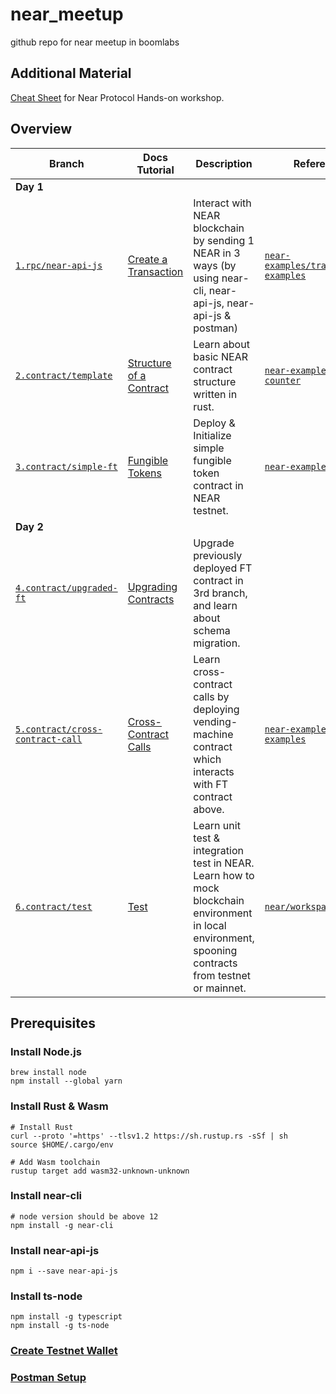 # near_meetup
github repo for near meetup in boomlabs
## Additional Material
[Cheat Sheet](https://bit.ly/near_meetup) for Near Protocol Hands-on workshop.

## Overview
| Branch                                                                                                               | Docs Tutorial                                                                                                  | Description                                                                                                                                            | Reference                                                                                                         |
| ---------------------------------------------------------------------------------------------------------------------| ---------------------------------------------------------------------------------------------------------------|--------------------------------------------------------------------------------------------------------------------------------------------------------|-------------------------------------------------------------------------------------------------------------------|
| **Day 1**                                                                                                            |                                                                                                                |                                                                                                                                                        |                                                                                                                   |
| [`1.rpc/near-api-js`](https://github.com/boomlabs-web3/near-meetup/tree/1.rpc/near-api-js)                           | [Create a Transaction](https://docs.near.org/integrator/create-transactions#low-level----create-a-transaction) | Interact with NEAR blockchain by sending 1 NEAR in 3 ways (by using near-cli, near-api-js, near-api-js & postman)                                      | [`near-examples/transaction-examples`](https://github.com/near-examples/transaction-examples)                     |
| [`2.contract/template`](https://github.com/boomlabs-web3/near-meetup/tree/2.contract/template)                       | [Structure of a Contract](https://www.near-sdk.io/contract-structure/near-bindgen)                             | Learn about basic NEAR contract structure written in rust.                                                                                             | [`near-examples/rust-counter`](https://github.com/near-examples/rust-counter)                                     |
| [`3.contract/simple-ft`](https://github.com/boomlabs-web3/near-meetup/tree/3.contract/simple-ft)                     | [Fungible Tokens](https://docs.near.org/develop/relevant-contracts/ft)                                         | Deploy & Initialize simple fungible token contract in NEAR testnet.                                                                                    | [`near-examples/FT`](https://github.com/near-examples/FT)                                                         |
| **Day 2**                                                                                                            |                                                                                                                |                                                                                                                                                        |                                                                                                                   |
| [`4.contract/upgraded-ft`](https://github.com/boomlabs-web3/near-meetup/tree/4.contract/upgraded-ft)                 | [Upgrading Contracts](https://www.near-sdk.io/upgrading/production-basics)                                     | Upgrade previously deployed FT contract in 3rd branch, and learn about schema migration.                                                               |                                                                                                                   |
| [`5.contract/cross-contract-call`](https://github.com/boomlabs-web3/near-meetup/tree/5.contract/cross-contract-call) | [Cross-Contract Calls](https://docs.near.org/develop/contracts/crosscontract)                                  | Learn cross-contract calls by deploying vending-machine contract which interacts with FT contract above.                                               | [`near-examples/docs-examples`](https://github.com/near-examples/docs-examples/tree/main/cross-contract-hello-rs) |
| [`6.contract/test`](https://github.com/boomlabs-web3/near-meetup/tree/6.contract/test)                               | [Test](https://docs.near.org/develop/testing/introduction)                                                     | Learn unit test & integration test in NEAR. Learn how to mock blockchain environment in local environment, spooning contracts from testnet or mainnet. | [`near/workspaces-rs`](https://github.com/near/workspaces-rs)                                                     |

## Prerequisites

### Install Node.js
```=bash
brew install node
npm install --global yarn
```
### Install Rust & Wasm
```=bash
# Install Rust
curl --proto '=https' --tlsv1.2 https://sh.rustup.rs -sSf | sh
source $HOME/.cargo/env

# Add Wasm toolchain
rustup target add wasm32-unknown-unknown
```
### Install near-cli
```=bash
# node version should be above 12
npm install -g near-cli
```

### Install near-api-js
```=bash
npm i --save near-api-js
```

### Install ts-node
```=bash
npm install -g typescript
npm install -g ts-node
```
### [Create Testnet Wallet](https://wiki.near.org/getting-started/creating-a-near-wallet)
### [Postman Setup](https://docs.near.org/api/rpc/setup#postman-setup)
